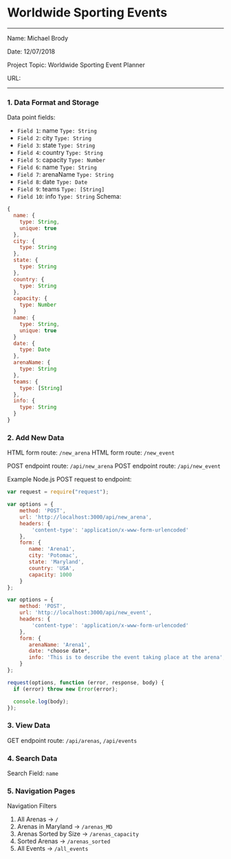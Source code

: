 
# Worldwide Sporting Events

---

Name: Michael Brody

Date: 12/07/2018

Project Topic: Worldwide Sporting Event Planner

URL:

---


### 1. Data Format and Storage

Data point fields:
- `Field 1`:  name       `Type: String`
- `Field 2`: city       `Type: String`
- `Field 3`:  state       `Type: String`
- `Field 4`:  country      `Type: String`
- `Field 5`:  capacity       `Type: Number`
- `Field 6`:  name       `Type: String`
- `Field 7`:  arenaName       `Type: String`
- `Field 8`:  date       `Type: Date`
- `Field 9`:  teams       `Type: [String]`
- `Field 10`:  info       `Type: String`
Schema:
```javascript
{
  name: {
    type: String,
    unique: true
  },
  city: {
    type: String
  },
  state: {
    type: String
  },
  country: {
    type: String
  },
  capacity: {
    type: Number
  }
  name: {
    type: String,
    unique: true
  }
  date: {
    type: Date
  },
  arenaName: {
    type: String
  },
  teams: {
    type: [String]
  },
  info: {
    type: String
  }
}
```

### 2. Add New Data

HTML form route: `/new_arena`
HTML form route: `/new_event`

POST endpoint route: `/api/new_arena`
POST endpoint route: `/api/new_event`


Example Node.js POST request to endpoint:
```javascript
var request = require("request");

var options = {
    method: 'POST',
    url: 'http://localhost:3000/api/new_arena',
    headers: {
        'content-type': 'application/x-www-form-urlencoded'
    },
    form: {
       name: 'Arena1',
       city: 'Potomac',
       state: 'Maryland',
       country: 'USA',
       capacity: 1000
    }
};

var options = {
    method: 'POST',
    url: 'http://localhost:3000/api/new_event',
    headers: {
        'content-type': 'application/x-www-form-urlencoded'
    },
    form: {
       arenaName: 'Arena1',
       date: *choose date*,
       info: 'This is to describe the event taking place at the arena',
    }
};

request(options, function (error, response, body) {
  if (error) throw new Error(error);

  console.log(body);
});
```

### 3. View Data

GET endpoint route: `/api/arenas`, `/api/events`

### 4. Search Data

Search Field: `name`

### 5. Navigation Pages

Navigation Filters
1. All Arenas -> `/`
2. Arenas in Maryland -> `/arenas_MD`
3. Arenas Sorted by Size -> `/arenas_capacity`
4. Sorted Arenas -> `/arenas_sorted`
5. All Events -> `/all_events`
